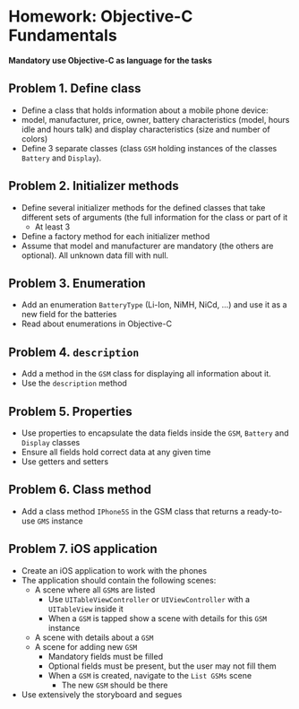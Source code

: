 Homework: Objective-C Fundamentals
===================================
**Mandatory use Objective-C as language for the tasks**

## Problem 1. Define class
-	Define a class that holds information about a mobile phone device:
  - model, manufacturer, price, owner, battery characteristics (model, hours idle and hours talk) and display characteristics (size and number of colors)
-	Define 3 separate classes (class `GSM` holding instances of the classes `Battery` and `Display`).

## Problem 2. Initializer methods
-	Define several initializer methods for the defined classes that take different sets of arguments (the full information for the class or part of it
    - At least 3
- Define a factory method for each initializer method  
-	Assume that model and manufacturer are mandatory (the others are optional). All unknown data fill with null.

## Problem 3. Enumeration
-	Add an enumeration `BatteryType` (Li-Ion, NiMH, NiCd, …) and use it as a new field for the batteries
  - Read about enumerations in Objective-C

## Problem 4. `description`
-	Add a method in the `GSM` class for displaying all information about it.
-	Use the `description` method

## Problem 5. Properties
-	Use properties to encapsulate the data fields inside the `GSM`, `Battery` and `Display` classes
-	Ensure all fields hold correct data at any given time
  - Use getters and setters

## Problem 6. Class method
-	Add a class method `IPhone5S` in the GSM class that returns a ready-to-use `GMS` instance

## Problem 7. iOS application

- Create an iOS application to work with the phones
- The application should contain the following scenes:
  - A scene where all `GSM`s are listed
    - Use `UITableViewController` or `UIViewController` with a `UITableView` inside it
    - When a `GSM` is tapped show a scene with details for this `GSM` instance
  - A scene with details about a `GSM`
  - A scene for adding new `GSM`
    - Mandatory fields must be filled
    - Optional fields must be present, but the user may not fill them
    - When a `GSM` is created, navigate to the `List GSMs` scene
      - The new `GSM` should be there
- Use extensively the storyboard and segues